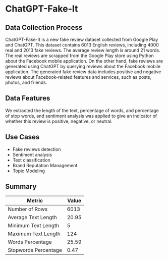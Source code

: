# ChatGPT-Fake-It
## Data Collection Process
ChatGPT-Fake-It is a new fake review dataset collected from Google Play and ChatGPT. This dataset contains 6013 English reviews, including 4000 real and 2013 fake reviews. The average review length is around 21 words. The real reviews are scrapped from the Google Play store using Python about the Facebook mobile application. On the other hand, fake reviews are generated using ChatGPT by querying reviews about the Facebook mobile application. The generated fake review data includes positive and negative reviews about Facebook-related features and services, such as posts, photos, and friends. 

## Data Features
We extracted the length of the text, percentage of words, and percentage of stop words, and sentiment analysis was applied to give an indicator of whether this review is positive, negative, or neutral.

## Use Cases 
* Fake reviews detection
* Sentiment analysis 
* Text classification 
* Brand Reputation Management
* Topic Modeling

## Summary 
| Metric    | Value |
| ------- | --- |
| Number of Rows     | 6013  |
| Average Text Length    | 20.95  |
| Minimum Text Length   | 5   |
| Maximum Text Length   | 124  |
| Words Percentage   | 25.59  |
|     Stopwords Percentage   | 0.47  |
